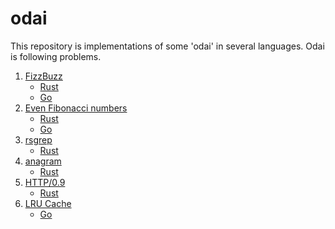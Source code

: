 # odai

This repository is implementations of some 'odai' in several languages.
Odai is following problems.

1. [FizzBuzz](https://en.wikipedia.org/wiki/Fizz_buzz)
   * [Rust](./rust/fizz-buzz)
   * [Go](./go/fizz_buzz/fizz_buzz.go)
1. [Even Fibonacci numbers](https://projecteuler.net/problem=2)
   * [Rust](./rust/fibonacci)
   * [Go](./go/fibonacci/fibonacci.go)
1. [rsgrep](https://employment.en-japan.com/engineerhub/entry/2017/07/19/110000)
   * [Rust](./rust/rsgrep)
1. [anagram](https://employment.en-japan.com/engineerhub/entry/2017/07/19/110000)
   * [Rust](./rust/anagram)
1. [HTTP/0.9](https://employment.en-japan.com/engineerhub/entry/2017/07/19/110000)
   * [Rust](./rust/http_server)
1. [LRU Cache](https://www.slideshare.net/t_wada/tddbc-exercise#5)
   * [Go](./go/lru_cache/lru_cache.go)

